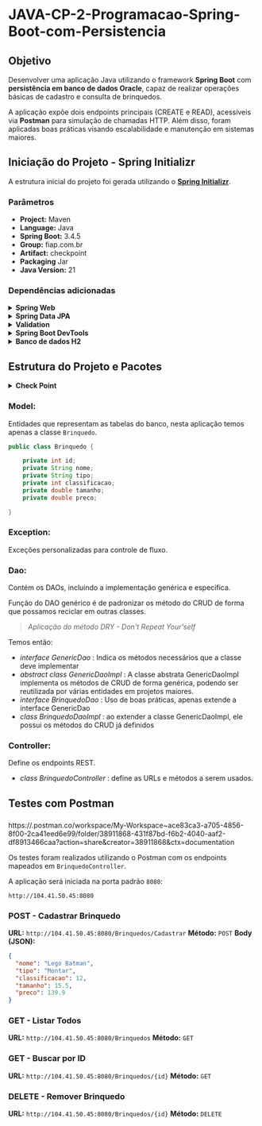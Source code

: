 # JAVA-CP-2-Programacao-Spring-Boot-com-Persistencia

## Objetivo

Desenvolver uma aplicação Java utilizando o framework **Spring Boot** com **persistência em banco de dados Oracle**, capaz de realizar operações básicas de cadastro e consulta de brinquedos.

A aplicação expõe dois endpoints principais (CREATE e READ), acessíveis via **Postman** para simulação de chamadas HTTP. Além disso, foram aplicadas boas práticas visando escalabilidade e manutenção em sistemas maiores.



## Iniciação do Projeto - Spring Initializr

A estrutura inicial do projeto foi gerada utilizando o [**Spring Initializr**](https://start.spring.io/).

### Parâmetros

- **Project:** Maven
- **Language:** Java
- **Spring Boot:** 3.4.5
- **Group:** fiap.com.br
- **Artifact:** checkpoint
- **Packaging** Jar
- **Java Version:** 21

### Dependências adicionadas

<details>
  <summary><b>Spring Web</b></summary>

```xml
    	<dependency>
    		<groupId>org.springframework.boot</groupId>
    		<artifactId>spring-boot-starter-web</artifactId>
    	</dependency>
```

</details>

<details>
  <summary><b>Spring Data JPA</b></summary>

```xml
        <dependency>
    		<groupId>org.springframework.boot</groupId>
    		<artifactId>spring-boot-starter-data-jpa</artifactId>
    	</dependency>
```

</details>

<details>
  <summary><b>Validation</b></summary>

```xml
    	<dependency>
    		<groupId>org.springframework.boot</groupId>
    		<artifactId>spring-boot-starter-validation</artifactId>
    	</dependency>
```

</details>

<details>
  <summary><b>Spring Boot DevTools</b></summary>

```xml
    	<dependency>
    		<groupId>org.springframework.boot</groupId>
    		<artifactId>spring-boot-devtools</artifactId>
    		<scope>runtime</scope>
    		<optional>true</optional>
    	</dependency>
```

</details>

<details>
  <summary><b>Banco de dados H2</b></summary>

```xml
		<dependency>
			<groupId>com.h2database</groupId>
			<artifactId>h2</artifactId>
			<scope>runtime</scope>
		</dependency>
```

</details>

## Estrutura do Projeto e Pacotes

<details>
  <summary><b>Check Point</b></summary>

```
\---checkpoint
    +---.idea
    +---.mvn
    |   \---wrapper
    +---src
    |   +---main
    |   |   +---java
    |   |   |   \---fiap
    |   |   |       \---com
    |   |   |           \---br
    |   |   |               \---checkpoint
    |   |   |                   +---Controller
    |   |   |                   +---Dao
    |   |   |                   +---Exception
    |   |   |                   \---Model
    |   |   \---resources
    |   |       +---static
    |   |       \---templates
    |   \---test
    |       \---java
    |           \---fiap
    |               \---com
    |                   \---br
    |                       \---checkpoint
    \---target
        +---classes
        |   \---fiap
        |       \---com
        |           \---br
        |               \---checkpoint
        |                   +---Controller
        |                   +---Dao
        |                   +---Exception
        |                   \---Model
        +---generated-sources
        |   \---annotations
        +---generated-test-sources
        |   \---test-annotations
        +---maven-archiver
        +---maven-status
        |   \---maven-compiler-plugin
        |       +---compile
        |       |   \---default-compile
        |       \---testCompile
        |           \---default-testCompile
        +---surefire-reports
        \---test-classes
            \---fiap
                \---com
                    \---br
                        \---checkpoint
```

</details>

### **Model:**

Entidades que representam as tabelas do banco, nesta aplicação temos apenas a classe `Brinquedo`.

```java
public class Brinquedo {

    private int id;
    private String nome;
    private String tipo;
    private int classificacao;
    private double tamanho;
    private double preco;

}
```

### **Exception:**

Exceções personalizadas para controle de fluxo.

### **Dao:**

Contém os DAOs, incluindo a implementação genérica e específica.

Função do DAO genérico é de padronizar os método do CRUD de forma que possamos reciclar em outras classes.

> _Aplicação do método DRY - Don't Repeat Your'self_

Temos então:

- _interface GenericDao_ : Indica os métodos necessários que a classe deve implementar
- _abstract class GenericDaoImpl_ : A classe abstrata GenericDaoImpl implementa os métodos de CRUD de forma genérica, podendo ser reutilizada por várias entidades em projetos maiores.
- _interface BrinquedoDao_ : Uso de boas práticas, apenas extende a interface GenericDao
- _class BrinquedoDaoImpl_ : ao extender a classe GenericDaoImpl, ele possui os métodos do CRUD já definidos

### **Controller:**

Define os endpoints REST.

- _class BrinquedoController_ : define as URLs e métodos a serem usados.

## Testes com Postman

### 
https://.postman.co/workspace/My-Workspace~ace83ca3-a705-4856-8f00-2ca41eed6e99/folder/38911868-431f87bd-f6b2-4040-aaf2-df8913466caa?action=share&creator=38911868&ctx=documentation

Os testes foram realizados utilizando o Postman com os endpoints mapeados em `BrinquedoController`.

A aplicação será iniciada na porta padrão `8080`:

```
http://104.41.50.45:8080
```

### **POST - Cadastrar Brinquedo**

**URL:** `http://104.41.50.45:8080/Brinquedos/Cadastrar`
**Método:** `POST`
**Body (JSON):**

```json
{
  "nome": "Lego Batman",
  "tipo": "Montar",
  "classificacao": 12,
  "tamanho": 15.5,
  "preco": 139.9
}
```

### **GET - Listar Todos**

**URL:** `http://104.41.50.45:8080/Brinquedos`
**Método:** `GET`

### **GET - Buscar por ID**

**URL:** `http://104.41.50.45:8080/Brinquedos/{id}`
**Método:** `GET`

### **DELETE - Remover Brinquedo**

**URL:** `http://104.41.50.45:8080/Brinquedos/{id}`
**Método:** `DELETE`

